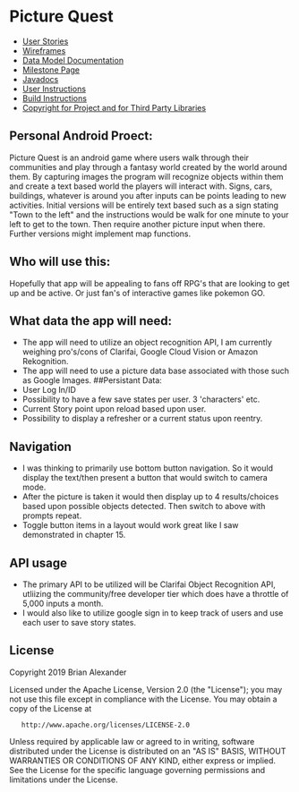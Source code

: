 # Picture Quest

* [User Stories](docs/user-stories.md)
* [Wireframes](docs/wireframes.md)
* [Data Model Documentation](docs/entitymodel.md)
* [Milestone Page](docs/milestone.md)
* [Javadocs](docs/api/overview-summary.html)
* [User Instructions](docs/userinstructions.md)
* [Build Instructions](docs/buildinstructions.md)
* [Copyright for Project and for Third Party Libraries](docs/license.md)

## Personal Android Proect:
Picture Quest is an android game where users walk through their communities and play through a fantasy world created by the world around them. By capturing images the program will recognize objects within them and create a text based world the players will interact with. Signs, cars, buildings, whatever is around you after inputs can be points leading to new activities. Initial versions will be entirely text based such as a sign stating "Town to the left" and the instructions would be walk for one minute to your left to get to the town. Then require another picture input when there. Further versions might implement map functions.

## Who will use this:
Hopefully that app will be appealing to fans off RPG's that are looking to get up and be active. Or just fan's of interactive games like pokemon GO.

## What data the app will need:
* The app will need to utilize an object recognition API, I am currently weighing pro's/cons of Clarifai, Google Cloud Vision or Amazon Rekognition.
* The app will need to use a picture data base associated with those such as Google Images.
##Persistant Data:
* User Log In/ID
* Possibility to have a few save states per user. 3 'characters' etc.
* Current Story point upon reload based upon user.
* Possibility to display a refresher or a current status upon reentry.
## Navigation
* I was thinking to primarily use bottom button navigation. So it would display the text/then present a button that would switch to camera mode.
* After the picture is taken it would then display up to 4 results/choices based upon possible objects detected. Then switch to above with prompts repeat.
* Toggle button items in a layout would work great like I saw demonstrated in chapter 15.

## API usage
* The primary API to be utilized will be Clarifai Object Recognition API, utliizing the community/free developer tier which does have a throttle of 5,000 inputs a month. 
* I would also like to utilize google sign in to keep track of users and use each user to save story states. 

## License
 Copyright 2019 Brian Alexander 

   Licensed under the Apache License, Version 2.0 (the "License");
   you may not use this file except in compliance with the License.
   You may obtain a copy of the License at

       http://www.apache.org/licenses/LICENSE-2.0

   Unless required by applicable law or agreed to in writing, software
   distributed under the License is distributed on an "AS IS" BASIS,
   WITHOUT WARRANTIES OR CONDITIONS OF ANY KIND, either express or implied.
   See the License for the specific language governing permissions and
   limitations under the License.
